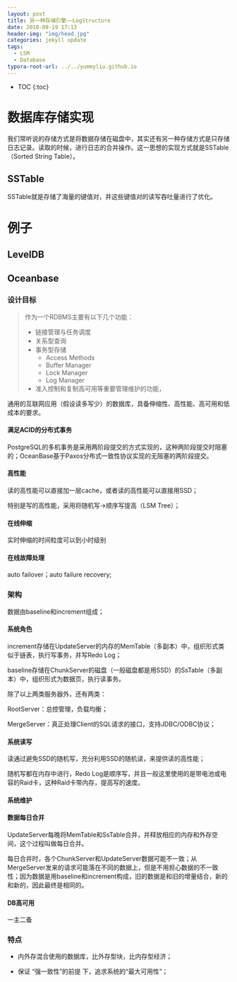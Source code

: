```yaml
---
layout: post
title: 另一种存储引擎——LogStructure
date: 2018-09-19 17:13
header-img: "img/head.jpg"
categories: jekyll update
tags: 
  - LSM
  - Database
typora-root-url: ../../yummyliu.github.io
---
```


* TOC
{:toc}
# 数据库存储实现

我们常听说的存储方式是将数据存储在磁盘中，其实还有另一种存储方式是只存储日志记录。读取的时候，进行日志的合并操作。这一思想的实现方式就是SSTable（Sorted String Table）。

## SSTable

SSTable就是存储了海量的键值对，并这些键值对的读写吞吐量进行了优化。

# 例子

## LevelDB

## Oceanbase

### 设计目标

> 作为一个RDBMS主要有以下几个功能：
>
> - 链接管理与任务调度
> - 关系型查询
> - 事务型存储
>   - Access Methods
>   - Buffer Manager
>   - Lock Manager
>   - Log Manager
> - 准入控制和复制高可用等重要管理维护的功能，

通用的互联网应用（假设读多写少）的数据库，具备伸缩性、高性能、高可用和低成本的要求。

#### 满足ACID的分布式事务

PostgreSQL的多机事务是采用两阶段提交的方式实现的，这种两阶段提交时阻塞的；OceanBase基于Paxos分布式一致性协议实现的无阻塞的两阶段提交。

#### 高性能

读的高性能可以直接加一层cache，或者读的高性能可以直接用SSD；

特别是写的高性能，采用将随机写->顺序写提高（LSM Tree）；

#### 在线伸缩

实时伸缩的时间粒度可以到小时级别

#### 在线故障处理

auto failover；auto failure recovery;

### 架构

数据由baseline和increment组成；

#### 系统角色

increment存储在UpdateServer的内存的MemTable（多副本）中，组织形式类似于链表，执行写事务，并写Redo Log；

baseline存储在ChunkServer的磁盘（一般磁盘都是用SSD）的SsTable（多副本）中，组织形式为数据页，执行读事务。

除了以上两类服务器外，还有两类：

RootServer：总控管理，负载均衡；

MergeServer：真正处理Client的SQL请求的接口，支持JDBC/ODBC协议；

#### 系统读写

读通过避免SSD的随机写，充分利用SSD的随机读，来提供读的高性能；

随机写都在内存中进行，Redo Log是顺序写，并且一般这里使用的是带电池或电容的Raid卡，这种Raid卡带内存，提高写的速度。

#### 系统维护

#### 数据每日合并

UpdateServer每晚将MemTable和SsTable合并，并释放相应的内存和外存空间，这个过程叫做每日合并。

每日合并时，各个ChunkServer和UpdateServer数据可能不一致；从MergeServer发来的请求可能落在不同的数据上，但是不用担心数据的不一致性；因为数据是用baseline和increment构成，旧的数据是和旧的增量结合，新的和新的，因此最终是相同的。

#### DB高可用

一主二备

### 特点

+ 内外存混合使用的数据库，比外存型块，比内存型经济；

+ 保证 “强一致性”的前提 下，追求系统的“最大可用性”；
























